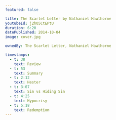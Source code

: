 ```yaml
---
featured: false

title: The Scarlet Letter by Nathaniel Hawthorne
youtubeId: j2hO5CtEPtU
duration: 6:20
datePublished: 2014-10-04
image: cover.jpg

ownedBy: The Scarlet Letter, Nathaniel Hawthorne

timestamps:
  - t: 38
    text: Review
  - t: 53
    text: Summary
  - t: 2:12
    text: Hester
  - t: 3:07
    text: Sin vs Hiding Sin
  - t: 4:25
    text: Hypocrisy
  - t: 5:18
    text: Redemption
---
```


